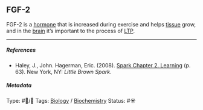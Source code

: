 ## FGF-2

FGF-2 is a [hormone]() that is increased during exercise and helps [tissue]() grow, and in the [brain](Brain.md) it’s important to the process of [LTP](LTP.md).

---

##### References

* Haley, J., John. Hagerman, Eric. (2008). [Spark Chapter 2. Learning](Spark%20Chapter%202.%20Learning.md)  (p. 63). New York, NY: *Little Brown Spark*.

##### Metadata

Type: #🔵/🔵 
Tags: [Biology]() / [Biochemistry](Biochemistry.md) 
Status: #☀️ 

